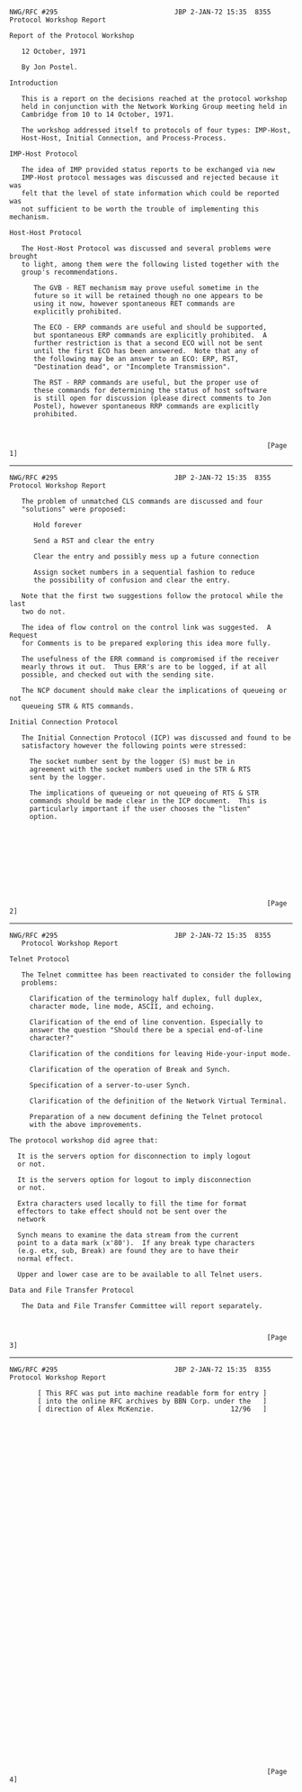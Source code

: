     NWG/RFC #295                             JBP 2-JAN-72 15:35  8355
    Protocol Workshop Report

    Report of the Protocol Workshop

       12 October, 1971

       By Jon Postel.

    Introduction

       This is a report on the decisions reached at the protocol workshop
       held in conjunction with the Network Working Group meeting held in
       Cambridge from 10 to 14 October, 1971.

       The workshop addressed itself to protocols of four types: IMP-Host,
       Host-Host, Initial Connection, and Process-Process.

    IMP-Host Protocol

       The idea of IMP provided status reports to be exchanged via new
       IMP-Host protocol messages was discussed and rejected because it was
       felt that the level of state information which could be reported was
       not sufficient to be worth the trouble of implementing this mechanism.

    Host-Host Protocol

       The Host-Host Protocol was discussed and several problems were brought
       to light, among them were the following listed together with the
       group's recommendations.

          The GVB - RET mechanism may prove useful sometime in the
          future so it will be retained though no one appears to be
          using it now, however spontaneous RET commands are
          explicitly prohibited.

          The ECO - ERP commands are useful and should be supported,
          but spontaneous ERP commands are explicitly prohibited.  A
          further restriction is that a second ECO will not be sent
          until the first ECO has been answered.  Note that any of
          the following may be an answer to an ECO: ERP, RST,
          "Destination dead", or "Incomplete Transmission".

          The RST - RRP commands are useful, but the proper use of
          these commands for determining the status of host software
          is still open for discussion (please direct comments to Jon
          Postel), however spontaneous RRP commands are explicitly
          prohibited.



                                                                    [Page 1]

------------------------------------------------------------------------

``` newpage
NWG/RFC #295                             JBP 2-JAN-72 15:35  8355
Protocol Workshop Report

   The problem of unmatched CLS commands are discussed and four
   "solutions" were proposed:

      Hold forever

      Send a RST and clear the entry

      Clear the entry and possibly mess up a future connection

      Assign socket numbers in a sequential fashion to reduce
      the possibility of confusion and clear the entry.

   Note that the first two suggestions follow the protocol while the last
   two do not.

   The idea of flow control on the control link was suggested.  A Request
   for Comments is to be prepared exploring this idea more fully.

   The usefulness of the ERR command is compromised if the receiver
   mearly throws it out.  Thus ERR's are to be logged, if at all
   possible, and checked out with the sending site.

   The NCP document should make clear the implications of queueing or not
   queueing STR & RTS commands.

Initial Connection Protocol

   The Initial Connection Protocol (ICP) was discussed and found to be
   satisfactory however the following points were stressed:

     The socket number sent by the logger (S) must be in
     agreement with the socket numbers used in the STR & RTS
     sent by the logger.

     The implications of queueing or not queueing of RTS & STR
     commands should be made clear in the ICP document.  This is
     particularly important if the user chooses the "listen"
     option.










                                                                [Page 2]
```

------------------------------------------------------------------------

``` newpage
NWG/RFC #295                             JBP 2-JAN-72 15:35  8355
   Protocol Workshop Report

Telnet Protocol

   The Telnet committee has been reactivated to consider the following
   problems:

     Clarification of the terminology half duplex, full duplex,
     character mode, line mode, ASCII, and echoing.

     Clarification of the end of line convention. Especially to
     answer the question "Should there be a special end-of-line
     character?"

     Clarification of the conditions for leaving Hide-your-input mode.

     Clarification of the operation of Break and Synch.

     Specification of a server-to-user Synch.

     Clarification of the definition of the Network Virtual Terminal.

     Preparation of a new document defining the Telnet protocol
     with the above improvements.

The protocol workshop did agree that:

  It is the servers option for disconnection to imply logout
  or not.

  It is the servers option for logout to imply disconnection
  or not.

  Extra characters used locally to fill the time for format
  effectors to take effect should not be sent over the
  network

  Synch means to examine the data stream from the current
  point to a data mark (x'80').  If any break type characters
  (e.g. etx, sub, Break) are found they are to have their
  normal effect.

  Upper and lower case are to be available to all Telnet users.

Data and File Transfer Protocol

   The Data and File Transfer Committee will report separately.



                                                                [Page 3]
```

------------------------------------------------------------------------

``` newpage
NWG/RFC #295                             JBP 2-JAN-72 15:35  8355
Protocol Workshop Report

       [ This RFC was put into machine readable form for entry ]
       [ into the online RFC archives by BBN Corp. under the   ]
       [ direction of Alex McKenzie.                   12/96   ]













































                                                                [Page 4]
```
